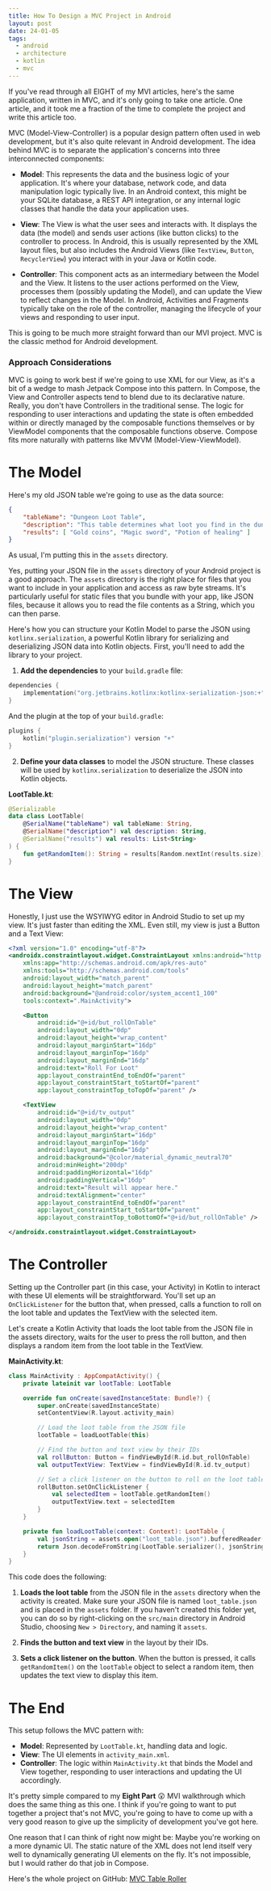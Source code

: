 ```yaml
---
title: How To Design a MVC Project in Android
layout: post
date: 24-01-05
tags:
  - android
  - architecture
  - kotlin
  - mvc
---
```


If you've read through all EIGHT of my MVI articles, here's the same application, written in MVC, and it's only going to take one article. One article, and it took me a fraction of the time to complete the project and write this article too.

MVC (Model-View-Controller) is a popular design pattern often used in web development, but it's also quite relevant in Android development. The idea behind MVC is to separate the application's concerns into three interconnected components:

- **Model**: This represents the data and the business logic of your application. It's where your database, network code, and data manipulation logic typically live. In an Android context, this might be your SQLite database, a REST API integration, or any internal logic classes that handle the data your application uses.
    
- **View**: The View is what the user sees and interacts with. It displays the data (the model) and sends user actions (like button clicks) to the controller to process. In Android, this is usually represented by the XML layout files, but also includes the Android Views (like `TextView`, `Button`, `RecyclerView`) you interact with in your Java or Kotlin code.
    
- **Controller**: This component acts as an intermediary between the Model and the View. It listens to the user actions performed on the View, processes them (possibly updating the Model), and can update the View to reflect changes in the Model. In Android, Activities and Fragments typically take on the role of the controller, managing the lifecycle of your views and responding to user input.

This is going to be much more straight forward than our MVI project. MVC is the classic method for Android development. 

### Approach Considerations

MVC is going to work best if we're going to use XML for our View, as it's a bit of a wedge to mash Jetpack Compose into this pattern. In Compose, the View and Controller aspects tend to blend due to its declarative nature. Really, you don't have Controllers in the traditional sense. The logic for responding to user interactions and updating the state is often embedded within or directly managed by the composable functions themselves or by ViewModel components that the composable functions observe. Compose fits more naturally with patterns like MVVM (Model-View-ViewModel).

# The Model

Here's my old JSON table we're going to use as the data source:

```json
{ 
	"tableName": "Dungeon Loot Table", 
	"description": "This table determines what loot you find in the dungeon.", 
	"results": [ "Gold coins", "Magic sword", "Potion of healing" ] 
}
```

As usual, I'm putting this in the `assets` directory.

Yes, putting your JSON file in the `assets` directory of your Android project is a good approach. The `assets` directory is the right place for files that you want to include in your application and access as raw byte streams. It's particularly useful for static files that you bundle with your app, like JSON files, because it allows you to read the file contents as a String, which you can then parse.

Here's how you can structure your Kotlin Model to parse the JSON using `kotlinx.serialization`, a powerful Kotlin library for serializing and deserializing JSON data into Kotlin objects. First, you'll need to add the library to your project.

1. **Add the dependencies** to your `build.gradle` file:
```kotlin
dependencies {  
	implementation("org.jetbrains.kotlinx:kotlinx-serialization-json:+")  
}
```

And the plugin at the top of your `build.gradle`:
```kotlin
plugins {  
	kotlin("plugin.serialization") version "+"  
}
```

2. **Define your data classes** to model the JSON structure. These classes will be used by `kotlinx.serialization` to deserialize the JSON into Kotlin objects.

**LootTable.kt**:
```kotlin
@Serializable
data class LootTable(
    @SerialName("tableName") val tableName: String,
    @SerialName("description") val description: String,
    @SerialName("results") val results: List<String>
) {
    fun getRandomItem(): String = results[Random.nextInt(results.size)]
}
```

# The View

Honestly, I just use the WSYIWYG editor in Android Studio to set up my view. It's just faster than editing the XML. Even still, my view is just a Button and a Text View:

```xml
<?xml version="1.0" encoding="utf-8"?>
<androidx.constraintlayout.widget.ConstraintLayout xmlns:android="http://schemas.android.com/apk/res/android"
    xmlns:app="http://schemas.android.com/apk/res-auto"
    xmlns:tools="http://schemas.android.com/tools"
    android:layout_width="match_parent"
    android:layout_height="match_parent"
    android:background="@android:color/system_accent1_100"
    tools:context=".MainActivity">

    <Button
        android:id="@+id/but_rollOnTable"
        android:layout_width="0dp"
        android:layout_height="wrap_content"
        android:layout_marginStart="16dp"
        android:layout_marginTop="16dp"
        android:layout_marginEnd="16dp"
        android:text="Roll For Loot"
        app:layout_constraintEnd_toEndOf="parent"
        app:layout_constraintStart_toStartOf="parent"
        app:layout_constraintTop_toTopOf="parent" />

    <TextView
        android:id="@+id/tv_output"
        android:layout_width="0dp"
        android:layout_height="wrap_content"
        android:layout_marginStart="16dp"
        android:layout_marginTop="16dp"
        android:layout_marginEnd="16dp"
        android:background="@color/material_dynamic_neutral70"
        android:minHeight="200dp"
        android:paddingHorizontal="16dp"
        android:paddingVertical="16dp"
        android:text="Result will appear here."
        android:textAlignment="center"
        app:layout_constraintEnd_toEndOf="parent"
        app:layout_constraintStart_toStartOf="parent"
        app:layout_constraintTop_toBottomOf="@+id/but_rollOnTable" />

</androidx.constraintlayout.widget.ConstraintLayout>
```

# The Controller

Setting up the Controller part (in this case, your Activity) in Kotlin to interact with these UI elements will be straightforward. You'll set up an `OnClickListener` for the button that, when pressed, calls a function to roll on the loot table and updates the TextView with the selected item.

Let's create a Kotlin Activity that loads the loot table from the JSON file in the assets directory, waits for the user to press the roll button, and then displays a random item from the loot table in the TextView.

**MainActivity.kt**:
```kotlin
class MainActivity : AppCompatActivity() {
    private lateinit var lootTable: LootTable

    override fun onCreate(savedInstanceState: Bundle?) {
        super.onCreate(savedInstanceState)
        setContentView(R.layout.activity_main)

        // Load the loot table from the JSON file
        lootTable = loadLootTable(this)

        // Find the button and text view by their IDs
        val rollButton: Button = findViewById(R.id.but_rollOnTable)
        val outputTextView: TextView = findViewById(R.id.tv_output)

        // Set a click listener on the button to roll on the loot table and update the text view
        rollButton.setOnClickListener {
            val selectedItem = lootTable.getRandomItem()
            outputTextView.text = selectedItem
        }
    }

    private fun loadLootTable(context: Context): LootTable {
        val jsonString = assets.open("loot_table.json").bufferedReader().use { it.readText() }
        return Json.decodeFromString(LootTable.serializer(), jsonString)
    }
}
```

This code does the following:

1. **Loads the loot table** from the JSON file in the `assets` directory when the activity is created. Make sure your JSON file is named `loot_table.json` and is placed in the `assets` folder. If you haven't created this folder yet, you can do so by right-clicking on the `src/main` directory in Android Studio, choosing `New > Directory`, and naming it `assets`.

2. **Finds the button and text view** in the layout by their IDs.

3. **Sets a click listener on the button**. When the button is pressed, it calls `getRandomItem()` on the `lootTable` object to select a random item, then updates the text view to display this item.

# The End

This setup follows the MVC pattern with:
- **Model**: Represented by `LootTable.kt`, handling data and logic.
- **View**: The UI elements in `activity_main.xml`.
- **Controller**: The logic within `MainActivity.kt` that binds the Model and View together, responding to user interactions and updating the UI accordingly.

It's pretty simple compared to my **Eight Part** 😲 MVI walkthrough which does the same thing as this one. I think if you're going to want to put together a project that's not MVC, you're going to have to come up with a very good reason to give up the simplicity of development you've got here. 

One reason that I can think of right now might be: Maybe you're working on a more dynamic UI. The static nature of the XML does not lend itself very well to dynamically generating UI elements on the fly. It's not impossible, but I would rather do that job in Compose.

Here's the whole project on GitHub: [MVC Table Roller](https://github.com/erickveil/MVC_Table_Roller)
